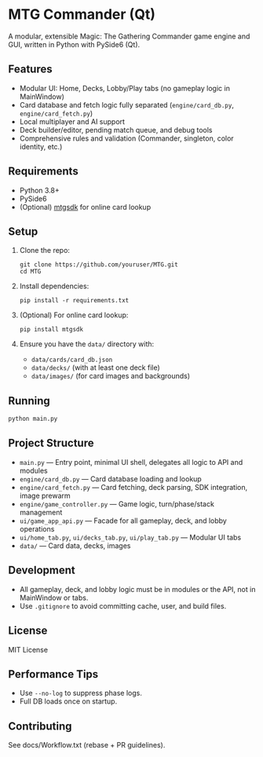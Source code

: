 # MTG Commander (Qt)

A modular, extensible Magic: The Gathering Commander game engine and GUI, written in Python with PySide6 (Qt).

## Features

- Modular UI: Home, Decks, Lobby/Play tabs (no gameplay logic in MainWindow)
- Card database and fetch logic fully separated (`engine/card_db.py`, `engine/card_fetch.py`)
- Local multiplayer and AI support
- Deck builder/editor, pending match queue, and debug tools
- Comprehensive rules and validation (Commander, singleton, color identity, etc.)

## Requirements

- Python 3.8+
- PySide6
- (Optional) [mtgsdk](https://github.com/MagicTheGathering/mtgsdk-python) for online card lookup

## Setup

1. Clone the repo:
   ```
   git clone https://github.com/youruser/MTG.git
   cd MTG
   ```

2. Install dependencies:
   ```
   pip install -r requirements.txt
   ```

3. (Optional) For online card lookup:
   ```
   pip install mtgsdk
   ```

4. Ensure you have the `data/` directory with:
   - `data/cards/card_db.json`
   - `data/decks/` (with at least one deck file)
   - `data/images/` (for card images and backgrounds)

## Running

```bash
python main.py
```

## Project Structure

- `main.py` — Entry point, minimal UI shell, delegates all logic to API and modules
- `engine/card_db.py` — Card database loading and lookup
- `engine/card_fetch.py` — Card fetching, deck parsing, SDK integration, image prewarm
- `engine/game_controller.py` — Game logic, turn/phase/stack management
- `ui/game_app_api.py` — Facade for all gameplay, deck, and lobby operations
- `ui/home_tab.py`, `ui/decks_tab.py`, `ui/play_tab.py` — Modular UI tabs
- `data/` — Card data, decks, images

## Development

- All gameplay, deck, and lobby logic must be in modules or the API, not in MainWindow or tabs.
- Use `.gitignore` to avoid committing cache, user, and build files.

## License

MIT License
## Performance Tips
- Use `--no-log` to suppress phase logs.
- Full DB loads once on startup.

## Contributing
See docs/Workflow.txt (rebase + PR guidelines).
